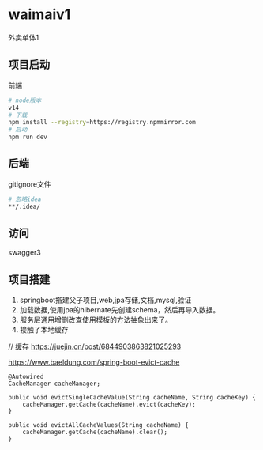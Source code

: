 # waimaiv1
外卖单体1
## 项目启动

前端

```sh
# node版本
v14
# 下载
npm install --registry=https://registry.npmmirror.com
# 启动
npm run dev
```



## 后端

gitignore文件

```sh
# 忽略idea
**/.idea/
```


## 访问

swagger3


## 项目搭建

1. springboot搭建父子项目,web,jpa存储,文档,mysql,验证
2. 加载数据,使用jpa的hibernate先创建schema，然后再导入数据。
3. 服务层通用增删改查使用模板的方法抽象出来了。
4. 接触了本地缓存

// 缓存
https://juejin.cn/post/6844903863821025293

https://www.baeldung.com/spring-boot-evict-cache

```
@Autowired
CacheManager cacheManager;

public void evictSingleCacheValue(String cacheName, String cacheKey) {
    cacheManager.getCache(cacheName).evict(cacheKey);
}

public void evictAllCacheValues(String cacheName) {
    cacheManager.getCache(cacheName).clear();
}
```